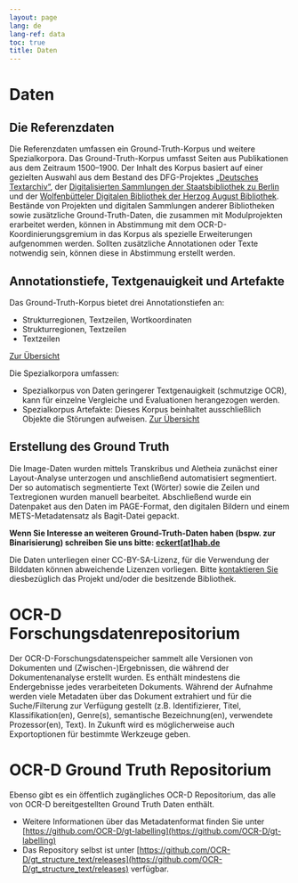 ```yaml
---
layout: page
lang: de
lang-ref: data
toc: true
title: Daten
---
```


# Daten

## Die Referenzdaten

Die Referenzdaten umfassen ein Ground-Truth-Korpus und weitere Spezialkorpora.
Das Ground-Truth-Korpus umfasst Seiten aus Publikationen aus dem Zeitraum 1500–1900. 
Der Inhalt des Korpus basiert auf einer gezielten Auswahl aus dem
Bestand des DFG-Projektes [„Deutsches Textarchiv“](http://www.deutschestextarchiv.de), der [Digitalisierten
Sammlungen der Staatsbibliothek zu Berlin](http://digital.staatsbibliothek-berlin.de/) und der [Wolfenbütteler Digitalen
Bibliothek der Herzog August Bibliothek](http://www.hab.de/de/home/bibliothek/digitale-bibliothek-wdb.html). Bestände von Projekten und digitalen
Sammlungen anderer Bibliotheken sowie zusätzliche Ground-Truth-Daten, die
zusammen mit Modulprojekten erarbeitet werden, können in Abstimmung mit dem
OCR-D-Koordinierungsgremium in das Korpus als spezielle Erweiterungen
aufgenommen werden. Sollten zusätzliche Annotationen oder Texte notwendig sein,
können diese in Abstimmung erstellt werden.

## Annotationstiefe, Textgenauigkeit und Artefakte

Das Ground-Truth-Korpus bietet drei Annotationstiefen an:

* Strukturregionen, Textzeilen, Wortkoordinaten
* Strukturregionen, Textzeilen
* Textzeilen

[Zur Übersicht](https://ocr-d-repo.scc.kit.edu/api/v1/metastore/bagit)

Die Spezialkorpora umfassen:

* Spezialkorpus von Daten geringerer Textgenauigkeit (schmutzige OCR), kann für einzelne Vergleiche und Evaluationen herangezogen werden.
* Spezialkorpus Artefakte: Dieses Korpus beinhaltet ausschließlich Objekte die Störungen aufweisen.
[Zur Übersicht](https://docs.google.com/spreadsheets/d/1sS9bmPFo6UjRysO6Q-bGSOAFOR41m6dyiIOvgg6ajLg/edit#gid=0)

## Erstellung des Ground Truth

Die Image-Daten wurden mittels Transkribus und Aletheia zunächst einer Layout-Analyse
unterzogen und anschließend automatisiert segmentiert. Der so automatisch segmentierte Text (Wörter) sowie die Zeilen und Textregionen wurden manuell bearbeitet. Abschließend wurde ein Datenpaket aus den Daten im PAGE-Format, den digitalen Bildern und einem METS-Metadatensatz als Bagit-Datei gepackt.

**Wenn Sie Interesse an weiteren Ground-Truth-Daten haben (bspw. zur
Binarisierung) schreiben Sie uns bitte: [eckert[at]hab.de](mailto:eckert@hab.de)**

Die Daten unterliegen einer CC-BY-SA-Lizenz, für die Verwendung der Bilddaten
können abweichende Lizenzen vorliegen. Bitte [kontaktieren Sie](contact) diesbezüglich das
Projekt und/oder die besitzende Bibliothek.

# OCR-D Forschungsdatenrepositorium
Der OCR-D-Forschungsdatenspeicher sammelt alle Versionen von Dokumenten und (Zwischen-)Ergebnissen, die während der Dokumentenanalyse erstellt wurden. Es enthält mindestens die Endergebnisse jedes verarbeiteten Dokuments. Während der Aufnahme werden viele Metadaten über das Dokument extrahiert und für die Suche/Filterung zur Verfügung gestellt (z.B. Identifizierer, Titel, Klassifikation(en), Genre(s), semantische Bezeichnung(en), verwendete Prozessor(en), Text). In Zukunft wird es möglicherweise auch Exportoptionen für bestimmte Werkzeuge geben.

# OCR-D Ground Truth Repositorium
Ebenso gibt es ein öffentlich zugängliches OCR-D Repositorium, das alle von OCR-D bereitgestellten Ground Truth Daten enthält. 
* Weitere Informationen über das Metadatenformat finden Sie unter [https://github.com/OCR-D/gt-labelling](https://github.com/OCR-D/gt-labelling)
* Das Repository selbst ist unter [https://github.com/OCR-D/gt_structure_text/releases](https://github.com/OCR-D/gt_structure_text/releases) verfügbar.
